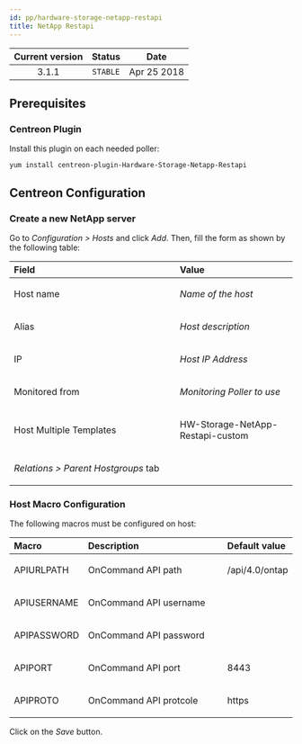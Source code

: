 ```yaml
---
id: pp/hardware-storage-netapp-restapi
title: NetApp Restapi
---
```


| Current version | Status | Date |
| :-: | :-: | :-: |
| 3.1.1 | `STABLE` | Apr 25 2018 |

## Prerequisites
### Centreon Plugin
Install this plugin on each needed poller:

    yum install centreon-plugin-Hardware-Storage-Netapp-Restapi

## Centreon Configuration
### Create a new NetApp server
Go to *Configuration &gt; Hosts* and click *Add*. Then, fill the form as
shown by the following table:

<table>
<colgroup>
<col width="58%" />
<col width="41%" />
</colgroup>
<thead>
<tr class="header">
<th align="left">Field</th>
<th align="left">Value</th>
</tr>
</thead>
<tbody>
<tr class="odd">
<td align="left"><p>Host name</p></td>
<td align="left"><p><em>Name of the host</em></p></td>
</tr>
<tr class="even">
<td align="left"><p>Alias</p></td>
<td align="left"><p><em>Host description</em></p></td>
</tr>
<tr class="odd">
<td align="left"><p>IP</p></td>
<td align="left"><p><em>Host IP Address</em></p></td>
</tr>
<tr class="even">
<td align="left"><p>Monitored from</p></td>
<td align="left"><p><em>Monitoring Poller to use</em></p></td>
</tr>
<tr class="odd">
<td align="left"><p>Host Multiple Templates</p></td>
<td align="left"><p>HW-Storage-NetApp-Restapi-custom</p></td>
</tr>
<tr class="even">
<td align="left"><p><em>Relations &gt; Parent Hostgroups</em> tab</p></td>
<td align="left"></td>
</tr>
</tbody>
</table>

### Host Macro Configuration
The following macros must be configured on host:

<table>
<colgroup>
<col width="23%" />
<col width="53%" />
<col width="24%" />
</colgroup>
<thead>
<tr class="header">
<th align="left">Macro</th>
<th align="left">Description</th>
<th align="left">Default value</th>
</tr>
</thead>
<tbody>
<tr class="odd">
<td align="left"><p>APIURLPATH</p></td>
<td align="left"><p>OnCommand API path</p></td>
<td align="left"><p>/api/4.0/ontap</p></td>
</tr>
<tr class="even">
<td align="left"><p>APIUSERNAME</p></td>
<td align="left"><p>OnCommand API username</p></td>
<td align="left"><p></p></td>
</tr>
<tr class="odd">
<td align="left"><p>APIPASSWORD</p></td>
<td align="left"><p>OnCommand API password</p></td>
<td align="left"><p></p></td>
</tr>
<tr class="even">
<td align="left"><p>APIPORT</p></td>
<td align="left"><p>OnCommand API port</p></td>
<td align="left"><p>8443</p></td>
</tr>
<tr class="odd">
<td align="left"><p>APIPROTO</p></td>
<td align="left"><p>OnCommand API protcole</p></td>
<td align="left"><p>https</p></td>
</tr>
</tbody>
</table>

Click on the *Save* button.

